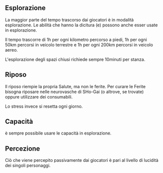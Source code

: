 ## Esplorazione

La maggior parte del tempo trascorso dai giocatori è in modalità esplorazione. Le abilità che  hanno la dicitura (e) possono anche esser usate in esplorazione.

Il tempo trascorre di 1h per ogni kilometro percorso a piedi, 1h per ogni 50km percorsi in veicolo terrestre e 1h per ogni 200km percorsi in veicolo aereo.

L'esplorazione degli spazi chiusi richiede sempre 10minuti per stanza.

## Riposo

Il riposo riempie la propria Salute, ma non le ferite. Per curare le Ferite bisogna riposare nelle neurovasche di SHo-Gai (o altrove, se trovate) oppure utilizzare dei consumabili.

Lo stress invece si resetta ogni giorno.

## Capacità

è sempre possibile usare le capacità in esplorazione.

## Percezione

Ciò che viene percepito passivamente dai giocatori è pari al livello di lucidità dei singoli personaggi.